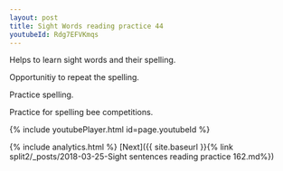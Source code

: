 ```yaml
---
layout: post
title: Sight Words reading practice 44
youtubeId: Rdg7EFVKmqs
---
```

 
 
Helps to learn sight words and their spelling.

Opportunitiy to repeat the spelling. 

Practice spelling. 
 
Practice for spelling bee competitions. 
 
{% include youtubePlayer.html id=page.youtubeId %}
 
 
{% include analytics.html %} 
[Next]({{ site.baseurl }}{% link  split2/_posts/2018-03-25-Sight sentences reading practice 162.md%})
 
